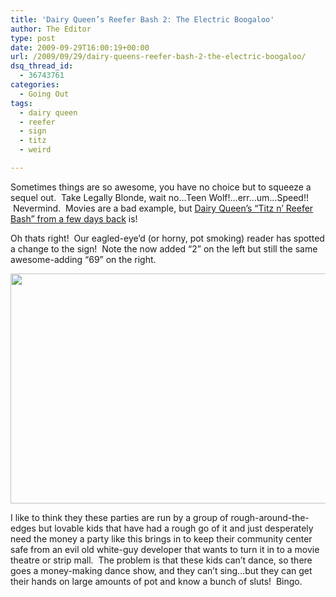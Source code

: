 ```yaml
---
title: 'Dairy Queen’s Reefer Bash 2: The Electric Boogaloo'
author: The Editor
type: post
date: 2009-09-29T16:00:19+00:00
url: /2009/09/29/dairy-queens-reefer-bash-2-the-electric-boogaloo/
dsq_thread_id:
  - 36743761
categories:
  - Going Out
tags:
  - dairy queen
  - reefer
  - sign
  - titz
  - weird

---
```

Sometimes things are so awesome, you have no choice but to squeeze a sequel out.  Take Legally Blonde, wait no&#8230;Teen Wolf!&#8230;err&#8230;um&#8230;Speed!!  Nevermind.  Movies are a bad example, but [Dairy Queen&#8217;s &#8220;Titz n&#8217; Reefer Bash&#8221; from a few days back][1] is!

Oh thats right!  Our eagled-eye&#8217;d (or horny, pot smoking) reader has spotted a change to the sign!  Note the now added &#8220;2&#8221; on the left but still the same awesome-adding &#8220;69&#8221; on the right.

[<img class="aligncenter" title="Titz and Reefer 2!" src="http://punchingkitty.com/wp-content/uploads/2009/09/titz_reefer2.jpg" alt="" width="600" height="368" />][2]

I like to think they these parties are run by a group of rough-around-the-edges but lovable kids that have had a rough go of it and just desperately need the money a party like this brings in to keep their community center safe from an evil old white-guy developer that wants to turn it in to a movie theatre or strip mall.  The problem is that these kids can&#8217;t dance, so there goes a money-making dance show, and they can&#8217;t sing&#8230;but they can get their hands on large amounts of pot and know a bunch of sluts!  Bingo.

 [1]: http://punchingkitty.com/2009/09/21/is-dairy-queen-sponsoring-a-reefer-bash/
 [2]: http://punchingkitty.com/wp-content/uploads/2009/09/titz_reefer2.jpg